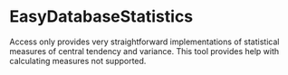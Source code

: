 EasyDatabaseStatistics
======================

Access only provides very straightforward implementations of statistical measures of central tendency and variance.  This tool provides help with calculating measures not supported.
